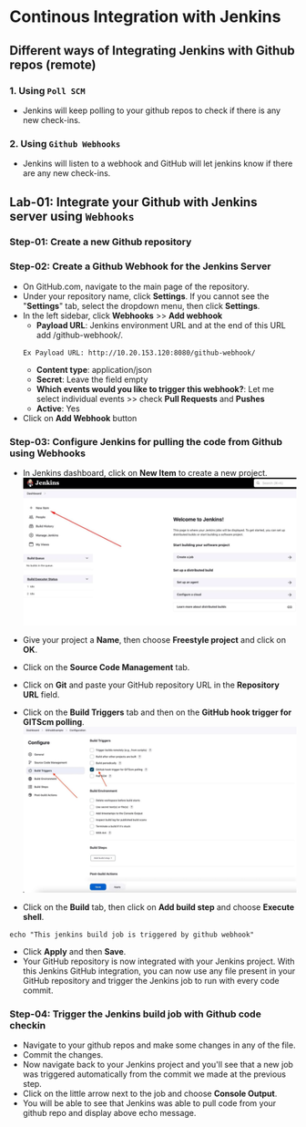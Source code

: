 # Continous Integration with Jenkins

## Different ways of Integrating Jenkins with Github repos (remote)

### 1. Using `Poll SCM`

- Jenkins will keep polling to your github repos to check if there is any new check-ins.

### 2. Using `Github Webhooks`

- Jenkins will listen to a webhook and GitHub will let jenkins know if there are any new check-ins.

## Lab-01: Integrate your Github with Jenkins server using `Webhooks`

### Step-01: Create a new Github repository

### Step-02: Create a Github Webhook for the Jenkins Server

- On GitHub.com, navigate to the main page of the repository.
- Under your repository name, click **Settings**. If you cannot see the "**Settings**" tab, select the dropdown menu, then click **Settings**.
- In the left sidebar, click **Webhooks** >> **Add webhook**
  - **Payload URL**: Jenkins environment URL and at the end of this URL add /github-webhook/.
  ```
  Ex Payload URL: http://10.20.153.120:8080/github-webhook/
  ```
  - **Content type**: application/json
  - **Secret**: Leave the field empty
  - **Which events would you like to trigger this webhook?**: Let me select individual events >> check **Pull Requests** and **Pushes**
  - **Active**: Yes
- Click on **Add Webhook** button

### Step-03: Configure Jenkins for pulling the code from Github using Webhooks

- In Jenkins dashboard, click on **New Item** to create a new project.
  ![newproject](images/newproject.png)
- Give your project a **Name**, then choose **Freestyle project** and click on **OK**.
- Click on the **Source Code Management** tab.
- Click on **Git** and paste your GitHub repository URL in the **Repository URL** field.
- Click on the **Build Triggers** tab and then on the **GitHub hook trigger for GITScm polling**.
  ![buildtriggers](images/buildtriggers.png)

- Click on the **Build** tab, then click on **Add build step** and choose **Execute shell**.

```
echo "This jenkins build job is triggered by github webhook"

```

- Click **Apply** and then **Save**.
- Your GitHub repository is now integrated with your Jenkins project. With this Jenkins GitHub integration, you can now use any file present in your GitHub repository and trigger the Jenkins job to run with every code commit.

### Step-04: Trigger the Jenkins build job with Github code checkin

- Navigate to your github repos and make some changes in any of the file.
- Commit the changes.
- Now navigate back to your Jenkins project and you'll see that a new job was triggered automatically from the commit we made at the previous step.
- Click on the little arrow next to the job and choose **Console Output**.
- You will be able to see that Jenkins was able to pull code from your github repo and display above echo message.
